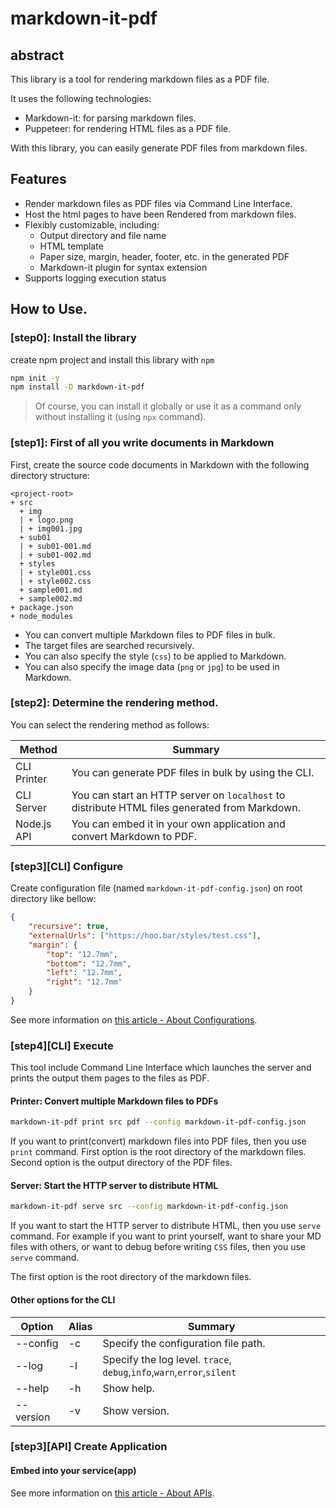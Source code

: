 # markdown-it-pdf

## abstract

This library is a tool for rendering markdown files as a PDF file. 

It uses the following technologies:

- Markdown-it: for parsing markdown files.
- Puppeteer: for rendering HTML files as a PDF file.

With this library, you can easily generate PDF files from markdown files. 

## Features

* Render markdown files as PDF files via Command Line Interface.
* Host the html pages to have been Rendered from markdown files.
* Flexibly customizable, including:
    * Output directory and file name
    * HTML template
    * Paper size, margin, header, footer, etc. in the generated PDF
    * Markdown-it plugin for syntax extension
* Supports logging execution status

## How to Use.

### **[step0]:** Install the library

create npm project and install this library with `npm`

```bash
npm init -y
npm install -D markdown-it-pdf
```

> Of course, you can install it globally or use it as a command only without installing it (using `npx` command).

### **[step1]:** First of all you write documents in Markdown

First, create the source code documents in Markdown with the following directory structure:

```text
<project-root>
+ src
  + img
  | + logo.png
  | + img001.jpg
  + sub01
  | + sub01-001.md
  | + sub01-002.md
  + styles
  | + style001.css
  | + style002.css
  + sample001.md
  + sample002.md
+ package.json
+ node_modules
```

* You can convert multiple Markdown files to PDF files in bulk.
* The target files are searched recursively.
* You can also specify the style (`css`) to be applied to Markdown.
* You can also specify the image data (`png` or `jpg`) to be used in Markdown.

### **[step2]:** Determine the rendering method.

You can select the rendering method as follows:

|Method| Summary |
|---|---|
| CLI Printer | You can generate PDF files in bulk by using the CLI. |
| CLI Server | You can start an HTTP server on `localhost` to distribute HTML files generated from Markdown. |
| Node.js API | You can embed it in your own application and convert Markdown to PDF. |

### **[step3][CLI]** Configure

Create configuration file (named `markdown-it-pdf-config.json`) on root directory like bellow:

```json
{
    "recursive": true,
    "externalUrls": ["https://hoo.bar/styles/test.css"],
    "margin": {
        "top": "12.7mm",
        "bottom": "12.7mm",
        "left": "12.7mm",
        "right": "12.7mm"
    }
}
```

See more information on [this article - About Configurations](docs/about_configuration.md).

### [step4][CLI] Execute

This tool include Command Line Interface which launches the server and prints the output them pages to the files as PDF.

#### Printer: Convert multiple Markdown files to PDFs

```bash
markdown-it-pdf print src pdf --config markdown-it-pdf-config.json
```

If you want to print(convert) markdown files into PDF files, then you use `print` command.
First option is the root directory of the markdown files.
Second option is the output directory of the PDF files.

#### Server: Start the HTTP server to distribute HTML

```bash
markdown-it-pdf serve src --config markdown-it-pdf-config.json
```

If you want to start the HTTP server to distribute HTML, then you use `serve` command.
For example if you want to print yourself, want to share your MD files with others, or want to debug before writing `CSS` files, then you use `serve` command.

The first option is the root directory of the markdown files.

#### Other options for the CLI

|Option| Alias | Summary |
|---|---|---|
| --config | -c | Specify the configuration file path. |
| --log | -l | Specify the log level. `trace`, `debug`,`info`,`warn`,`error`,`silent`|
| --help | -h | Show help. |
| --version | -v | Show version. |

### [step3][API] Create Application


#### Embed into your service(app)

See more information on [this article - About APIs](docs/about_apis.md).
